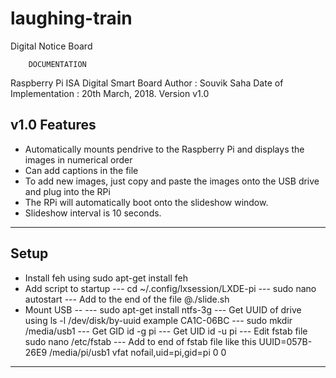 # laughing-train
Digital Notice Board


	
	    DOCUMENTATION

Raspberry Pi ISA Digital Smart Board
Author : Souvik Saha 
Date of Implementation : 20th March, 2018.
Version v1.0


v1.0 Features 
------------------------------------------
* Automatically mounts pendrive to the Raspberry Pi and displays the images in numerical order
* Can add captions in the file
* To add new images, just copy and paste the images onto the USB drive and plug into the RPi
* The RPi will automatically boot onto the slideshow window.
* Slideshow interval is 10 seconds.
------------------------------------------

Setup
------------------------------------------
* Install feh using sudo apt-get install feh
* Add script to startup
--- cd ~/.config/lxsession/LXDE-pi
--- sudo nano autostart
--- Add to the end of the file @./slide.sh
* Mount USB --
--- sudo apt-get install ntfs-3g
--- Get UUID of drive using ls -l /dev/disk/by-uuid example CA1C-06BC 
--- sudo mkdir /media/usb1
--- Get GID id -g pi
--- Get UID id -u pi
--- Edit fstab file sudo nano /etc/fstab
--- Add to end of fstab file like this 
	UUID=057B-26E9 /media/pi/usb1 vfat nofail,uid=pi,gid=pi 0 0
------------------------------------------
